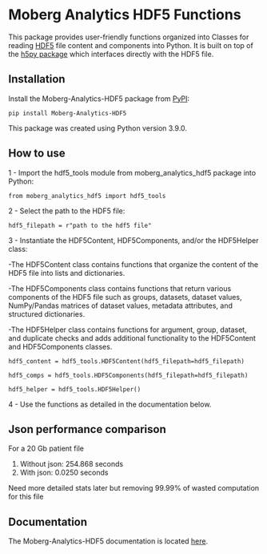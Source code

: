 # Moberg Analytics HDF5 Functions

This package provides user-friendly functions organized into Classes for reading [HDF5](https://www.hdfgroup.org/solutions/hdf5/) file content and components into Python. It is built on top of the [h5py package](https://www.h5py.org/) which interfaces directly with the HDF5 file. 

## Installation

Install the Moberg-Analytics-HDF5 package from [PyPI](https://pypi.org/project/Moberg-Analytics-HDF5/):

    pip install Moberg-Analytics-HDF5
    
This package was created using Python version 3.9.0.

## How to use

1 - Import the hdf5_tools module from moberg_analytics_hdf5 package into Python:
	
	from moberg_analytics_hdf5 import hdf5_tools
	
2 - Select the path to the HDF5 file:

	hdf5_filepath = r"path to the hdf5 file"
	
3 - Instantiate the HDF5Content, HDF5Components, and/or the HDF5Helper class:

-The HDF5Content class contains functions that organize the content of the HDF5 file into lists and dictionaries.

-The HDF5Components class contains functions that return various components of the HDF5 file such as
groups, datasets, dataset values, NumPy/Pandas matrices of dataset values, metadata attributes, and structured dictionaries.

-The HDF5Helper class contains functions for argument, group, dataset, and duplicate checks and adds additional functionality to the HDF5Content and HDF5Components classes.

	hdf5_content = hdf5_tools.HDF5Content(hdf5_filepath=hdf5_filepath)
	
	hdf5_comps = hdf5_tools.HDF5Components(hdf5_filepath=hdf5_filepath)
	
	hdf5_helper = hdf5_tools.HDF5Helper()
	
4 - Use the functions as detailed in the documentation below.

## Json performance comparison
For a 20 Gb patient file
1. Without json: 254.868 seconds
2. With json: 0.0250 seconds

Need more detailed stats later but removing 99.99% of wasted computation for this file

## Documentation 

The Moberg-Analytics-HDF5 documentation is located [here](https://moberg-analytics-inc.github.io/Moberg-Analytics-HDF5-Documentation/).
